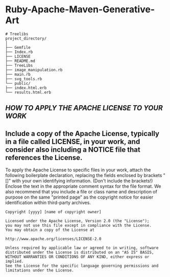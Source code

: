 # Ruby-Apache-Maven-Generative-Art

    # Treelibs
    project_directory/
    │
    ├── Gemfile
    ├── Index.rb
    ├── LICENSE
    ├── README.md
    ├── TreeLibs
    ├── image_manipulation.rb
    ├── main.rb
    ├── svg_tools.rb
    └── public/
    ├── index.html.erb
    └── results.html.erb

## *HOW TO APPLY THE APACHE LICENSE TO YOUR WORK*

## Include a copy of the Apache License, typically in a file called LICENSE, in your work, and consider also including a NOTICE file that references the License.

To apply the Apache License to specific files in your work, attach the following boilerplate declaration, replacing the fields enclosed by brackets "[]" with your own identifying information. (Don't include the brackets!) Enclose the text in the appropriate comment syntax for the file format. We also recommend that you include a file or class name and description of purpose on the same "printed page" as the copyright notice for easier identification within third-party archives.

    Copyright [yyyy] [name of copyright owner]

    Licensed under the Apache License, Version 2.0 (the "License");
    you may not use this file except in compliance with the License.
    You may obtain a copy of the License at

    http://www.apache.org/licenses/LICENSE-2.0

    Unless required by applicable law or agreed to in writing, software
    distributed under the License is distributed on an "AS IS" BASIS,
    WITHOUT WARRANTIES OR CONDITIONS OF ANY KIND, either express or implied.
    See the License for the specific language governing permissions and
    limitations under the License.
